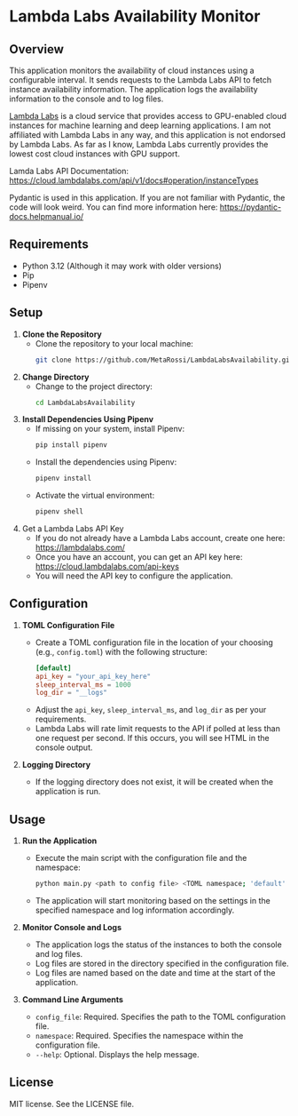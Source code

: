 # Lambda Labs Availability Monitor

## Overview

This application monitors the availability of cloud instances using a configurable interval.
It sends requests to the Lambda Labs API to fetch instance availability information.
The application logs the availability information to the console and to log files.

[Lambda Labs](https://lambdalabs.com) is a cloud service that provides access to GPU-enabled cloud instances for 
machine learning and deep learning applications. 
I am not affiliated with Lambda Labs in any way, and this application is not endorsed by Lambda Labs.
As far as I know, Lambda Labs currently provides the lowest cost cloud instances with GPU support.

Lamda Labs API Documentation: https://cloud.lambdalabs.com/api/v1/docs#operation/instanceTypes

Pydantic is used in this application. 
If you are not familiar with Pydantic, the code will look weird.
You can find more information here:
https://pydantic-docs.helpmanual.io/

## Requirements

- Python 3.12 (Although it may work with older versions)
- Pip
- Pipenv

## Setup 

1. **Clone the Repository**
   - Clone the repository to your local machine:
     ```bash
     git clone https://github.com/MetaRossi/LambdaLabsAvailability.git
     ```
2. **Change Directory**
   - Change to the project directory:
     ```bash
     cd LambdaLabsAvailability
     ```
3. **Install Dependencies Using Pipenv**
   - If missing on your system, install Pipenv:
     ```bash
     pip install pipenv
     ```
   - Install the dependencies using Pipenv:
     ```bash
     pipenv install
     ```
   - Activate the virtual environment:
     ```bash
     pipenv shell
     ```
4. Get a Lambda Labs API Key
   - If you do not already have a Lambda Labs account, create one here: https://lambdalabs.com/
   - Once you have an account, you can get an API key here: https://cloud.lambdalabs.com/api-keys
   - You will need the API key to configure the application.

## Configuration

1. **TOML Configuration File**
   - Create a TOML configuration file in the location of your choosing (e.g., `config.toml`) 
     with the following structure:
     ```toml
     [default]
     api_key = "your_api_key_here"
     sleep_interval_ms = 1000
     log_dir = "__logs"
     ```
   - Adjust the `api_key`, `sleep_interval_ms`, and `log_dir` as per your requirements.
   - Lambda Labs will rate limit requests to the API if polled at less than one request per second.
     If this occurs, you will see HTML in the console output.

2. **Logging Directory**
   - If the logging directory does not exist, it will be created when the application is run.

## Usage

1. **Run the Application**
   - Execute the main script with the configuration file and the namespace:
     ```bash
     python main.py <path to config file> <TOML namespace; 'default' in the example>
     ```
   - The application will start monitoring based on the settings in the specified namespace and log information accordingly.

2. **Monitor Console and Logs**
   - The application logs the status of the instances to both the console and log files.
   - Log files are stored in the directory specified in the configuration file.
   - Log files are named based on the date and time at the start of the application.

3. **Command Line Arguments**
   - `config_file`: Required. Specifies the path to the TOML configuration file.
   - `namespace`: Required. Specifies the namespace within the configuration file.
   - `--help`: Optional. Displays the help message.

## License

MIT license. See the LICENSE file.
